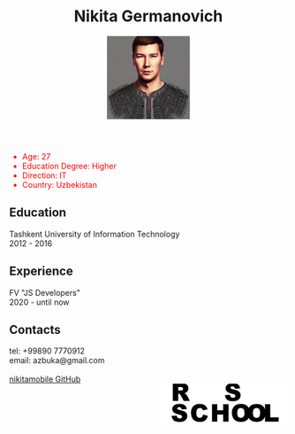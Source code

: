 <html lang="ru">
  <head>
  <link rel="stylesheet" href="style.css">
    <meta charset="utf-8">
      </head>
  <body>
     <header> <h1> Nikita Germanovich </h1>
    <img src="ava.jpg" alt="My Ava" width="150">
    </header>
    <main>
    <section> 
      <ul>
        <li style="color:red"> Age: 27 </li>
        <li style="color:red"> Education Degree: Higher </li>
        <li style="color:red"> Direction: IT </li>
        <li style="color:red"> Country: Uzbekistan </li>
      </ul>
    </section>
    <section>
      <h2> Education </h2>
      Tashkent University of Information Technology
      <br> 2012 - 2016
    </section>
        <section>
      <h2> Experience </h2>
          <span> FV "JS Developers" </span>
          <br> 2020 - until now
    </section>
    <section>
      <h2> Contacts </h2>
          tel: +99890 7770912
      <br> email: azbuka@gmail.com
          </section>
    </main>
    <footer>
    <section>
       <br> <a href="https://github.com/nikitamobile/"> nikitamobile GitHub <a> </br>
         </section>
         <section>
         <img src="rs.png" alt="Logo" align="right">
              </section>
             </footer>
  </body>
</html>



